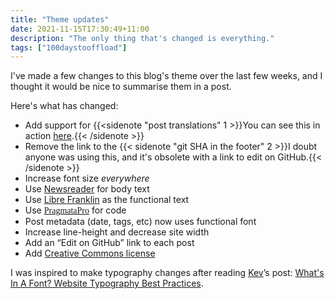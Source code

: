 ```yaml
---
title: "Theme updates"
date: 2021-11-15T17:30:49+11:00
description: "The only thing that's changed is everything."
tags: ["100daystooffload"]
---
```


I've made a few changes to this blog's theme over the last few weeks, and I thought it would be nice to summarise them in a post.

Here's what has changed:

- Add support for {{<sidenote "post translations" 1 >}}You can see this in action [here](/fr/post/this-blog-is-decentralised/).{{< /sidenote >}}
- Remove the link to the {{< sidenote "git SHA in the footer" 2 >}}I doubt anyone was using this, and it's obsolete with a link to edit on GitHub.{{< /sidenote >}}
- Increase font size _everywhere_
- Use [Newsreader](https://fonts.google.com/specimen/Newsreader) for body text
- Use <span class="functional">[Libre Franklin](https://fonts.google.com/specimen/Libre+Franklin)</span> as the functional text
- Use <span style="font-family:pragmatapro;"><a href="https://fsd.it/shop/fonts/pragmatapro/">PragmataPro</a></span> for code
- Post metadata (date, tags, etc) now uses functional font
- Increase line-height and decrease site width
- Add an “Edit on GitHub” link to each post
- Add [Creative Commons license](https://creativecommons.org/licenses/by-nc-sa/4.0/)

I was inspired to make typography changes after reading [Kev](https://kevq.uk/)’s post: [What's In A Font? Website Typography Best Practices](https://kevq.uk/whats-in-a-font-researching-website-typography/).
